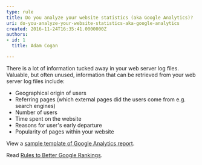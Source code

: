 ```yaml
---
type: rule
title: Do you analyze your website statistics (aka Google Analytics)?
uri: do-you-analyze-your-website-statistics-aka-google-analytics
created: 2016-11-24T16:35:41.0000000Z
authors:
- id: 1
  title: Adam Cogan

---
```




<span class='intro'> There is a lot of information tucked away in your web server log files. Valuable, but often unused, information that can be retrieved from your web server log files include&#58;​<br> </span>

<ul><li>​​Geographical origin of users<br></li><li>Referring pages (which external pages did the users come from e.g. search engines)</li><li>Number of users</li><li>Time spent on the website</li><li>Reasons for user's early departure</li><li>Popularity of pages within your website<br></li></ul><p>View a&#160;<a href="https&#58;//www.ssw.com.au/ssw/Standards/templates/sswgooglereporttemplate.aspx">sample template of Google Analytics report</a>.<br></p><p>Read&#160;<a href="https&#58;//www.ssw.com.au/SSW/Standards/Rules/RulesToBetterGoogleRankings.aspxhttps&#58;//rules.ssw.com.au/rules-to-better-google-rankings">Rules to Better Google Rankings</a>​.​<br></p>


